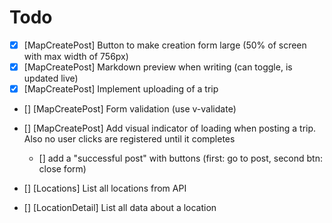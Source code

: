 # Todo

- [x] [MapCreatePost] Button to make creation form large (50% of screen with max width of 756px)
- [x] [MapCreatePost] Markdown preview when writing (can toggle, is updated live)
- [x] [MapCreatePost] Implement uploading of a trip
- [] [MapCreatePost] Form validation (use v-validate)
- [] [MapCreatePost] Add visual indicator of loading when posting a trip. Also no user clicks are registered until it completes
  - [] add a "successful post" with buttons (first: go to post, second btn: close form)


- [] [Locations] List all locations from API
- [] [LocationDetail] List all data about a location 